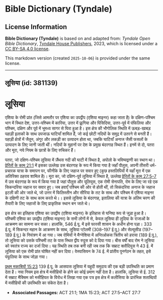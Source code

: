 # Bible Dictionary (Tyndale)

## License Information

**Bible Dictionary (Tyndale)** is based on and adapted from: _Tyndale Open Bible Dictionary_, [Tyndale House Publishers](https://tyndaleopenresources.com/), 2023, which is licensed under a [CC BY-SA 4.0 license](https://creativecommons.org/licenses/by-sa/4.0/legalcode.en).

This markdown version (created `2025-10-06`) is provided under the same license.



--------------------------------

## लूसिया (id: 381139)

लूसिया
======

एशिया के रोमी प्रांत (जिसे आमतौर पर एशिया का उपद्वीप (एशिया माइनर) कहा जाता है) के दक्षिण\-पश्चिम भाग में स्थित देश, उत्तर\-पश्चिम में कारिया, उत्तर में फ्रूगिया और पिसिदिया, उत्तर\-पूर्व में पंफिलिया और पश्चिम, दक्षिण और पूर्व में भूमध्य सागर से घिरा हुआ है। इस क्षेत्र की भौगोलिक स्थिति में ऊबड़\-खाबड़ पहाड़ी इलाकों के साथ उपजाऊ घाटियाँ शामिल हैं, जो कई छोटी नदियों के समुद्र में उतरने से बनती हैं। पहाड़ी क्षेत्रों में जैतून, अंगूर और लकड़ी का उत्पादन होता था, जबकि घाटियाँ अनाज जैसी फसलों के उत्पादन के लिए जानी जाती थीं। नदियों के मुहानों पर देश के प्रमुख बंदरगाह स्थित हैं। इनमें से दो, पतरा और मूरा, नये नियम के छात्रों के लिए रुचिकर हैं।

पतरा, जो दक्षिण\-पश्चिम लूसिया में ज़ैंथस नदी की घाटी में स्थित है, अपोलो के भविष्यद्वाणी का स्थान था। [प्रेरितों के काम 21:1](https://ref.ly/Acts21:1) में इसका उल्लेख उस बंदरगाह के रूप में किया गया है जहाँ पौलुस, अपनी तीसरी धर्म\-प्रचारक यात्रा के समापन पर, फीनीके के लिए जहाज पर सवार हुए (कुछ हस्तलिपियों में यहाँ मूरा में एक अतिरिक्त ठहराव शामिल है)। मूरा का, जो दक्षिण\-पूर्व लूसिया में स्थित है, उल्लेख [प्रेरितों के काम 27:5–7](https://ref.ly/Acts27:5-Acts27:7) में उस बंदरगाह के रूप में किया गया है जहां पौलुस और यूलियुस, एक रोमी सेनापति, रोम के लिए जा रहे एक सिकन्दरिया जहाज पर सवार हुए। जब हवाएँ पश्चिम की ओर से होती थीं, तो सिकंदरिया अनाज के जहाज इटली की ओर जाते थे, जो उत्तर में फिलिस्तीन और सीरिया के तट के साथ और पश्चिम में एशिया माइनर के दक्षिणी तट के साथ काम करते थे।। इससे लूसिया के बंदरगाह, इतालिया की यात्रा के अंतिम चरण की तैयारी के लिए जहाजों के लिए प्राकृतिक स्थान बन जाते थे।

इस क्षेत्र का इतिहास एशिया का उपद्वीप (एशिया माइनर) के इतिहास से घनिष्ठ रूप से जुड़ा हुआ है। पश्चिमी एशिया का उपद्वीप (एशिया माइनर) के सभी लोगों में से, केवल लूसिया ही लुदिया के राजाओं के आक्रमण का सामना कर सका। हालांकि, 546 ई.पू. में इसे फारसी शासन के अधीन होना पड़ा। 333 ई.पू. में सिकन्दर महान के आक्रमण के साथ, लूसिया प्टोलमी (308–197 ई.पू.) और सेल्यूसीड (197–189 ई.पू.) के नियंत्रण में आ गया। जब रोमियों ने मैग्नेशिया में अन्तिओकस त्रितीय को हराया (189 ई.पू.), तो लूसिया को उसके पश्चिमी तट के पास स्थित द्वीप रुदुस को दे दिया गया। बीस वर्षों बाद रोम ने लूसिया को स्वतंत्र राज्य का दर्जा दिया। यह स्थिति तब तक बनी रही जब तक कि सम्राट क्लौदियुस ने 43 ई. में लूसिया को एक रोमी प्रांत घोषित नहीं कर दिया। वेस्पासियन के 74 ई. में प्रांतीय पुनर्गठन के तहत, इसे पंफूलिया के साथ जोड़ा गया।

[प्रथम मकाबियों 15:23](https://ref.ly/1Macc15:23) 139 ई.पू. के आसपास लूसिया में यहूदी समुदाय की एक बड़ी उपस्थिति का प्रमाण देता है। नया नियम इस क्षेत्र में मसीहियों के होने का कोई प्रमाण नहीं देता है। हालांकि, लूसिया से ई. 312 में सम्राट मैक्सिम को मसीहियत के विरोध में लिखा गया एक पत्र इस क्षेत्र में कलीसिया के प्रारंभिक शताब्दियों में मसीहियों की उपस्थिति का संकेत देता है।

* **Associated Passages:** ACT 21:1; 1MA 15:23; ACT 27:5–ACT 27:7

